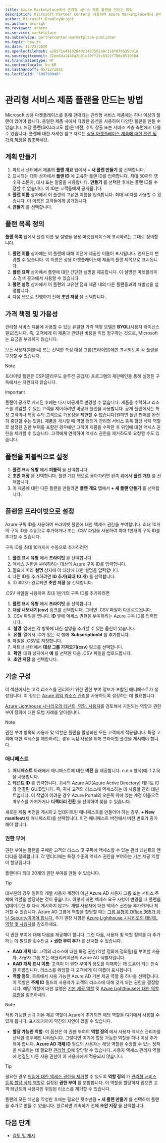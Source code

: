 ```yaml
---
title: Azure Marketplace에서 관리형 서비스 제품 플랜을 만드는 방법
description: Microsoft Partner Center를 사용하여 Azure Marketplace에서 관리형 서비스 제품 플랜을 만드는 방법에 대해 알아봅니다.
author: Microsoft-BradleyWright
ms.author: brwrigh
ms.reviewer: anbene
ms.service: marketplace
ms.subservice: partnercenter-marketplace-publisher
ms.topic: how-to
ms.date: 12/23/2020
ms.openlocfilehash: a20571e411b2849c3487582a9c316f0f0b35c91d
ms.sourcegitcommit: 32ee8da1440a2d81c49ff25c5922f786e85109b4
ms.translationtype: HT
ms.contentlocale: ko-KR
ms.lasthandoff: 05/12/2021
ms.locfileid: "109790940"
---
```

# <a name="how-to-create-plans-for-your-managed-service-offer"></a>관리형 서비스 제품 플랜을 만드는 방법

Microsoft 상용 마켓플레이스를 통해 판매되는 관리형 서비스 제품에는 하나 이상의 플랜이 있어야 합니다. 동일한 제품 내에서 다양한 옵션을 사용하여 다양한 플랜을 만들 수 있습니다. 해당 플랜(SKU라고도 함)은 버전, 수익 창출 또는 서비스 계층 측면에서 다를 수 있습니다. 플랜에 대한 자세한 참고 자료는 [상용 마켓플레이스 제품에 대한 플랜 및 가격 책정](./plans-pricing.md)을 참조하세요.

## <a name="create-a-plan"></a>계획 만들기

1. 파트너 센터에서 제품의 **플랜 개요** 탭에서 **+ 새 플랜 만들기** 를 선택합니다.
2. 표시되는 대화 상자에서 **플랜 ID** 에 고유한 플랜 ID를 입력합니다. 최대 50자의 영숫자 소문자, 대시 또는 밑줄을 사용합니다. **만들기** 를 선택한 후에는 플랜 ID를 수정할 수 없습니다. 이 ID는 고객들에게 공개됩니다.
3. **플랜 이름** 상자에서 이 플랜의 고유한 이름을 입력합니다. 최대 50자를 사용할 수 있습니다. 이 이름은 고객들에게 공개됩니다.
4. **만들기** 를 선택합니다.

## <a name="define-the-plan-listing"></a>플랜 목록 정의

**플랜 목록** 탭에서 플랜 이름 및 설명을 상용 마켓플레이스에 표시하려는 그대로 정의합니다.

1. **플랜 이름** 상자에는 이 플랜에 대해 이전에 제공한 이름이 표시됩니다. 언제든지 변경할 수 있습니다. 이 이름은 상용 마켓플레이스에 제품의 플랜 제목으로 표시됩니다.
2. **플랜 요약** 상자에서 플랜에 대한 간단한 설명을 제공합니다. 이 설명은 마켓플레이스 검색 결과에서 사용할 수 있습니다.
3. **플랜 설명** 상자에서 이 플랜의 고유한 점과 제품 내의 다른 플랜들과의 차별성을 설명합니다.
4. 다음 탭으로 진행하기 전에 **초안 저장** 을 선택합니다.

## <a name="define-pricing-and-availability"></a>가격 책정 및 가용성

관리형 서비스 제품에 사용할 수 있는 유일한 가격 책정 모델은 **BYOL**(사용자 라이선스 필요)입니다. 즉, 고객에게 이 제품과 관련된 비용을 직접 청구하는 것으로, Microsoft는 요금을 부과하지 않습니다.

모든 사용자(퍼블릭) 또는 선택한 특정 대상 그룹(프라이빗)에만 표시되도록 각 플랜을 구성할 수 있습니다.

> [!NOTE]
> 프라이빗 플랜은 CSP(클라우드 솔루션 공급자) 프로그램의 재판매인을 통해 설정된 구독에서는 지원되지 않습니다.

> [!IMPORTANT]
> 플랜이 공개로 게시된 후에는 다시 비공개로 변경할 수 없습니다. 제품을 수락하고 리소스를 위임할 수 있는 고객을 제어하려면 비공개 플랜을 사용합니다. 공개 플랜에서는 특정 고객이나 특정 수의 고객으로 가용성을 제한할 수 없습니다(원하면 플랜 판매를 완전히 중단할 수는 있음). 제품을 게시할 때 역할 정의가 관리형 서비스 등록 할당 삭제 역할로 설정된 권한 부여를 포함한 경우에만 고객이 제품을 수락한 후 위임에 대한 액세스 권한을 제거할 수 있습니다. 고객에게 연락하여 액세스 권한을 제거하도록 요청할 수도 있습니다.

## <a name="make-your-plan-public"></a>플랜을 퍼블릭으로 설정

1. **플랜 표시 유형** 에서 **퍼블릭** 을 선택합니다.
2. **초안 저장** 을 선택합니다. 플랜 개요 탭으로 돌아가려면 왼쪽 위에서 **플랜 개요** 를 선택합니다.
3. 이 제품에 대한 다른 플랜을 만들려면 **플랜 개요** 탭에서 **+ 새 플랜 만들기** 를 선택합니다.

## <a name="make-your-plan-private"></a>플랜을 프라이빗으로 설정

Azure 구독 ID를 사용하여 프라이빗 플랜에 대한 액세스 권한을 부여합니다. 최대 10개의 구독 ID를 수동으로 추가하거나 또는 .CSV 파일을 사용하여 최대 1만개의 구독 ID를 추가할 수 있습니다.

구독 ID를 최대 10개까지 수동으로 추가하려면

1. **플랜 표시 유형** 에서 **프라이빗** 을 선택합니다.
2. 액세스 권한을 부여하려는 대상의 Azure 구독 ID를 입력합니다.
3. 필요에 따라 **설명** 상자에 이 대상에 대한 설명을 입력합니다.
4. 다른 ID를 추가하려면 **ID 추가(최대 10 개)** 를 선택합니다.
5. ID 추가가 완료되면 **초안 저장** 을 선택합니다.

.CSV 파일을 사용하여 최대 1만개의 구독 ID를 추가하려면

1. **플랜 표시 유형** 에서 **프라이빗** 을 선택합니다.
2. **대상 내보내기(csv)** 링크를 선택합니다. 그러면 .CSV 파일이 다운로드됩니다.
3. .CSV 파일을 엽니다. **ID** 열에 액세스 권한을 부여하려는 Azure 구독 ID를 입력합니다.
4.  **설명**  열에는 각 항목에 대한 설명을 추가할 수 있는 옵션이 있습니다.
5.  **유형**  열에서  ID가 있는 각 행에  **SubscriptionId** 를 추가합니다.
6. 파일을 .CSV로 저장합니다.
7. 파트너 센터에서 **대상 그룹 가져오기(csv)** 링크를 선택합니다.
8.  **확인**  대화 상자에서 **예** 를 선택한 다음 .CSV 파일을 업로드합니다.
9.  **초안 저장** 을 선택합니다.

## <a name="technical-configuration"></a>기술 구성

이 섹션에서는 고객 리소스를 관리하기 위한 권한 부여 정보가 포함된 매니페스트가 생성됩니다. 이 정보는 [Azure 위임 리소스 관리](../lighthouse/concepts/architecture.md)를 사용하도록 설정하는 데 필요합니다.

[Azure Lighthouse 시나리오의 테넌트, 역할, 사용자](../lighthouse/concepts/tenants-users-roles.md#best-practices-for-defining-users-and-roles)를 검토해서 지원되는 역할과 권한 부여 정의에 대한 모범 사례를 알아봅니다.

> [!NOTE]
> 권한 부여 항목의 사용자 및 역할은 플랜을 활성화한 모든 고객에게 적용됩니다. 특정 고객에 대한 액세스를 제한하려는 경우 독점 사용을 위해 프라이빗 플랜을 게시해야 합니다.

### <a name="manifest"></a>매니페스트

1. **매니페스트** 아래에서 매니페스트에 대한 **버전** 을 제공합니다. n.n.n 형식(예: 1.2.5)을 사용합니다.
2. **테넌트 ID** 를 입력합니다. 귀사의 Azure AD(Azure Active Directory) 테넌트 ID와 연결된 GUID입니다. 즉, 귀사 고객의 리소스에 액세스하는 데 사용할 관리 테넌트입니다. 이 작업이 어려운 경우 Azure Portal의 오른쪽 위에 있는 계정 이름으로 마우스를 가져가거나 **디렉터리 전환** 을 선택하여 찾을 수 있습니다.

새로운 제품 버전을 게시하고 업데이트된 매니페스트를 만들어야 하는 경우, **+ New manifest**(새 매니페스트)를 선택합니다. 이전 매니페스트 버전에서 버전 번호가 증가해야 합니다.

### <a name="authorizations"></a>권한 부여

권한 부여는 플랜을 구매한 고객의 리소스 및 구독에 액세스할 수 있는 관리 테넌트의 엔터티를 정의합니다. 각 엔터티에는 특정 수준의 액세스 권한을 부여하는 기본 제공 역할이 할당됩니다.

플랜마다 최대 20개의 권한 부여를 만들 수 있습니다.

> [!TIP]
> 대부분의 경우 일련의 개별 사용자 계정이 아닌 Azure AD 사용자 그룹 또는 서비스 주체에 역할을 할당하는 것이 좋습니다. 이렇게 하면 액세스 요구 사항이 변경될 때 플랜을 업데이트한 후 다시 게시하지 않고도 개별 사용자에 대한 액세스 권한을 추가하거나 제거할 수 있습니다. Azure AD 그룹에 역할을 할당할 때는 [그룹 유형이 Office 365가 아닌 Security이어야 합니다.](../active-directory/fundamentals/active-directory-groups-create-azure-portal.md) 추가 권장 사항은 [Azure Lighthouse 시나리오의 테넌트, 역할 및 사용자](../lighthouse/concepts/tenants-users-roles.md)를 참조하세요.

각 권한 부여에 대해 다음을 제공해야 합니다. 그런 다음, 사용자 및 역할 정의를 더 추가하는 데 필요한 횟수만큼 **+ 권한 부여 추가** 를 선택할 수 있습니다.

* **AAD 개체 ID**: 고객의 리소스에 대한 특정 권한(역할 정의에 정의됨)을 부여할 사용자, 사용자 그룹 또는 애플리케이션의 Azure AD 식별자입니다.
* **AAD 개체 표시 이름**: 고객이 이 권한 부여의 용도를 이해하는 데 도움이 되는 친숙한 이름입니다. 리소스를 위임할 때 고객에게 이 이름이 표시됩니다.
* **역할 정의**: 목록에서 사용 가능한 Azure AD 기본 제공 역할 중 하나를 선택합니다. 이 역할은 **주체 ID** 필드의 사용자가 고객의 리소스에 대해 갖게 되는 권한을 결정합니다. 해당 역할에 대한 설명은 [기본 제공 역할](../role-based-access-control/built-in-roles.md) 및 [Azure Lighthouse에 대한 역할 지원](../lighthouse/concepts/tenants-users-roles.md#role-support-for-azure-lighthouse)을 참조하세요.

> [!NOTE]
> 적용 가능한 신규 기본 제공 역할이 Azure에 추가되면 해당 역할을 여기에서 사용할 수 있게 됩니다. 표시되기까지 약간의 지연이 있을 수 있습니다.

* **할당 가능한 역할**: 이 옵션은 이 권한 부여의 **역할 정의** 에서 사용자 액세스 관리자를 선택한 경우에만 나타납니다. 그렇다면 여기에 할당 가능한 역할을 하나 이상 추가해야 합니다. **Azure AD 개체 ID** 필드의 사용자는 해당 역할을 수정할 수 있는 정책을 배포하는 데 필요한 [관리형 ID](../lighthouse/how-to/deploy-policy-remediation.md)에 할당할 수 있습니다. 사용자 액세스 관리자 역할에 연결된 다른 사용 권한이 이 사용자에게 적용되지 않습니다.

> [!TIP]
> 필요한 경우 [위임에 대한 액세스 권한을 제거](../lighthouse/how-to/remove-delegation.md)할 수 있도록 **역할 정의** 가 [관리형 서비스 등록 할당 삭제 역할](../role-based-access-control/built-in-roles.md#managed-services-registration-assignment-delete-role)로 설정된 **권한 부여** 를 포함합니다. 이 역할을 할당하지 않으면 고객 테넌트의 사용자만 위임된 리소스를 제거할 수 있습니다.

플랜의 모든 섹션을 작성한 후에는 필요한 횟수만큼 **+ 새 플랜 만들기** 를 선택하여 플랜을 추가로 만들 수 있습니다. 완료되면 계속하기 전에 **초안 저장** 을 선택합니다.

## <a name="next-steps"></a>다음 단계

* [검토 및 게시](review-publish-offer.md)
